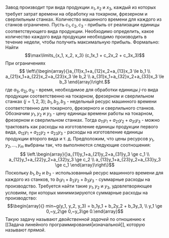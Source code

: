 Завод производит три вида продукции $x_1, x_2$ и $x_3$, каждый из которых требует затрат времени на обработку на токарном, фрезерном и сверлильным станках. Количество машинного времени для каждого из станков ограничено. Пусть $c_1, c_2, c_3$ - прибыль от реализации единицы соответствующего вида продукции. Необходимо определить, какое количество каждого вида продукции необходимо производить в течение недели, чтобы получить максимальную прибыль.
Формально:
Найти $$\max\limits_{x_1, x_2, x_3} (c_1x_1 + c_2x_2 + c_3x_3)$$При ограничениях $$ \left\{\begin{array}{}a_{11}x_1+a_{12}x_2+a_{13}x_3 \le b_1 \\
a_{21}x_1+a_{22}x_2+a_{23}x_3 \le b_2 \\ a_{31}x_1+a_{32}x_2+a_{33}x_3 \le b_3
\end{array}\right.$$где $a_{1j}, a_{2j}, a_{3j}$ - время, необходимое для обработки единицы $j$-го вида продукции соответственно на токарном, фрезерном и сверлильном станках $(j = 1, 2, 3);~b_1, b_2, b_3$ - недельный ресурс машинного времени соответственно для токарного, фрезерного и сверлильного станков.
Обозначим $y_1, y_2$ и $y_3$ - цену единицы времени работы на токарном, фрезерном и сверлильном станках. Тогда $a_{11}y_1 + a_{21}y_2 + a_{31}y_3$ - можно трактовать как расходы на изготовление единицы продукции первого вида, $a_{12}y_1 + a_{22}y_2 + a_{23}y_3$ - расходы на изготовление единицы продукции второго вида и т. д.
Предположим, что цены ресурсов $y_1, y_2, \dots, y_m$ выбраны так, что выполняются следующие соотношения:$$ \left.\begin{array}{}a_{11}y_1+a_{21}y_2+a_{31}y_3 \ge c_1 \\
a_{12}y_1+a_{22}y_2+a_{32}y_3 \ge c_2 \\ a_{13}y_1+a_{23}y_2+a_{33}y_3 \ge c_1
\end{array}\right\}$$Поскольку $b_1, b_2$ и $b_3$ - использованный ресурс машинного времени для каждого из станков, то $b_1y_1 + b_2y_2 + b_3y_3$ - суммарные расходы на производство.
Требуется найти такие $y_1, y_2$ и $y_3$, удовлетворяющее условиям, при которых минимизируются суммарные расходы на производство:
$$\begin{array}{} min~g(y_1, y_2, y_3) = b_1y_1 + b_2y_2 + b_3y_3, \\
y_1 \ge 0,~y_2\ge 0,~y_3\ge 0.\end{array}$$
Такую задачу называют *двойственной задачей* по отношению к [[Задача линейного программирования|изначальной]], которую называют *прямой*.